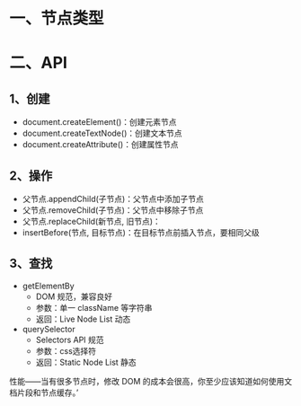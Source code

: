 
# 一、节点类型

# 二、API

## 1、创建

- document.createElement()：创建元素节点
- document.createTextNode()：创建文本节点
- document.createAttribute()：创建属性节点

## 2、操作

- 父节点.appendChild(子节点)：父节点中添加子节点
- 父节点.removeChild(子节点)：父节点中移除子节点
- 父节点.replaceChild(新节点, 旧节点)：
- insertBefore(节点, 目标节点)：在目标节点前插入节点，要相同父级

## 3、查找

- getElementBy
    - DOM 规范，兼容良好
    - 参数：单一 className 等字符串
    - 返回：Live Node List 动态
- querySelector
    - Selectors API 规范
    - 参数：css选择符
    - 返回：Static Node List 静态


性能——当有很多节点时，修改 DOM 的成本会很高，你至少应该知道如何使用文档片段和节点缓存。’
